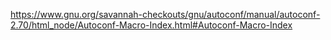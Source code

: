 https://www.gnu.org/savannah-checkouts/gnu/autoconf/manual/autoconf-2.70/html_node/Autoconf-Macro-Index.html#Autoconf-Macro-Index